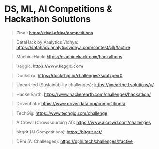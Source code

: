 # DS, ML, AI Competitions & Hackathon Solutions
> Zindi: https://zindi.africa/competitions

> DataHack by Analytics Vidhya: https://datahack.analyticsvidhya.com/contest/all/#active

> MachineHack: https://machinehack.com/hackathons

> Kaggle: https://www.kaggle.com/

> Dockship: https://dockship.io/challenges?subtype=0

> Unearthed (Sustainability challenges): https://unearthed.solutions/u/

> HackerEarth: https://www.hackerearth.com/challenges/hackathon/

> DrivenData: https://www.drivendata.org/competitions/

> TechGig: https://www.techgig.com/challenge

> AICrowd (Crowdsourcing AI): https://www.aicrowd.com/challenges

> bitgrit (AI Competitions): https://bitgrit.net/

> DPhi (AI Challenges): https://dphi.tech/challenges/#active


